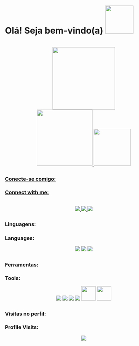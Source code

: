 <h1> Olá! Seja bem-vindo(a)  <img height="90em" src="https://user-images.githubusercontent.com/100436812/198046887-c398face-2b0f-4d05-b0b6-445259e3b29f.gif">
 </h1>
<br>
<div align="center">
  <img height="200em" src="https://user-images.githubusercontent.com/100436812/198044637-a2783a41-cee8-414c-abeb-10da77f64b20.gif">
 </div>
 
<div align="center">
  <a href="https://github.com/missmiau">
  <img height = "178em" src = "https://github-readme-stats.vercel.app/api?username=missmiau&show_icons=true&theme=omni&include_all_commits=true&count_private=true" />
  <img height = "118em" src = "https://github-readme-stats.vercel.app/api/top-langs/?username=missmiau&layout=compact&langs_count=16&theme=omni" />
 </div>

 ##
 ### Conecte-se comigo: 
 ### Connect with me: 

<br> 
<div align="center">
  <a href="https://www.instagram.com/drawarys/" target="_blank"> <img src="https://img.shields.io/badge/-Instagram-%23E4405F?style=for-the-badge&logo=instagram&logoColor=white" target="_blank"> </a> 
  <a href = "mailto:renataalvescunh@gmail.com"><img src="https://img.shields.io/badge/-Gmail-%23333?style=for-the-badge&logo=gmail&logoColor=white" target="_blank"> </a>
  <a href="https://www.linkedin.com/in/renataalvesz/" target="_blank"><img src="https://img.shields.io/badge/-LinkedIn-%230077B5?style=for-the-badge&logo=linkedin&logoColor=white" target="_blank"> </a>  
</div>


##
### Linguagens:
### Languages:

<div align="center">
  <a> <img src="https://img.icons8.com/color/48/000000/html-5--v1.png"/> </a>
  <a> <img src="https://img.icons8.com/color/48/000000/css3.png"/> </a>
  <a> <img src="https://img.icons8.com/color/48/000000/python--v1.png"/> </a>
</div>

##
### Ferramentas:
### Tools:

<div align="center">
  <a> <img src="https://img.icons8.com/color/48/000000/git.png"/> </a>
  <a> <img src="https://img.icons8.com/fluency/48/000000/github.png"/> </a> 
  <a> <img src="https://img.icons8.com/color/48/000000/visual-studio-code-2019.png"/> </a>
  <a> <img src="https://img.icons8.com/color/48/000000/pycharm.png"/> </a>
  <a> <img  height = "46em" src="https://user-images.githubusercontent.com/100436812/198051694-2b07d81f-c52f-4b5c-82b3-252f4772e794.png"/> </a> 
  <a> <img  height = "46em" src="https://user-images.githubusercontent.com/100436812/198051275-4cf3b834-7ccb-4422-94a2-11cb017905bb.png"/> </a> 
</div>

##
### Visitas no perfil:
### Profile Visits:
<div align="center">
  <img src="https://profile-counter.glitch.me/missmiau/count.svg"/>  
</div>



